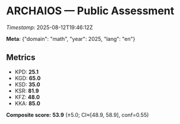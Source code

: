 # ARCHAIOS — Public Assessment

_Timestamp:_ 2025-08-12T19:46:12Z

**Meta**: {"domain": "math", "year": 2025, "lang": "en"}

## Metrics
- KPD: **25.1**
- KGD: **65.0**
- KSD: **35.0**
- KSR: **81.9**
- KFZ: **48.0**
- KKA: **85.0**

**Composite score:** **53.9** (±5.0; CI≈[48.9, 58.9], conf=0.55)
